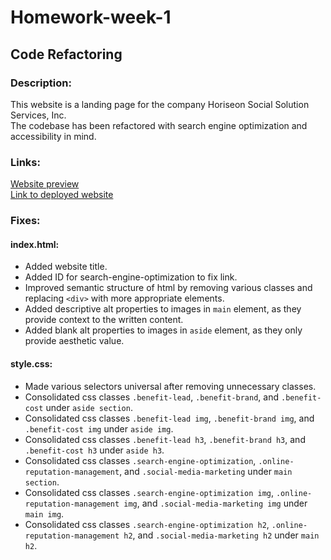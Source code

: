 # Homework-week-1
## Code Refactoring

### Description:
This website is a landing page for the company Horiseon Social Solution Services, Inc.<br>
The codebase has been refactored with search engine optimization and accessibility in mind.

### Links:
[Website preview](./assets/images/preview.png)<br>
[Link to deployed website](https://monsaltus.github.io/Homework-week-1/)

### Fixes:
#### index.html:
- Added website title.
- Added ID for search-engine-optimization to fix link.
- Improved semantic structure of html by removing various classes and replacing `<div>` with more appropriate elements.
- Added descriptive alt properties to images in `main` element, as they provide context to the written content.
- Added blank alt properties to images in `aside` element, as they only provide aesthetic value.
#### style.css:
- Made various selectors universal after removing unnecessary classes.
- Consolidated css classes `.benefit-lead`, `.benefit-brand`, and `.benefit-cost` under `aside section`.
- Consolidated css classes `.benefit-lead img`, `.benefit-brand img`, and `.benefit-cost img` under `aside img`.
- Consolidated css classes `.benefit-lead h3`, `.benefit-brand h3`, and `.benefit-cost h3` under `aside h3`.
- Consolidated css classes `.search-engine-optimization`, `.online-reputation-management`, and `.social-media-marketing` under `main section`.
- Consolidated css classes `.search-engine-optimization img`, `.online-reputation-management img`, and `.social-media-marketing img` under `main img`.
- Consolidated css classes `.search-engine-optimization h2`, `.online-reputation-management h2`, and `.social-media-marketing h2` under `main h2`.
